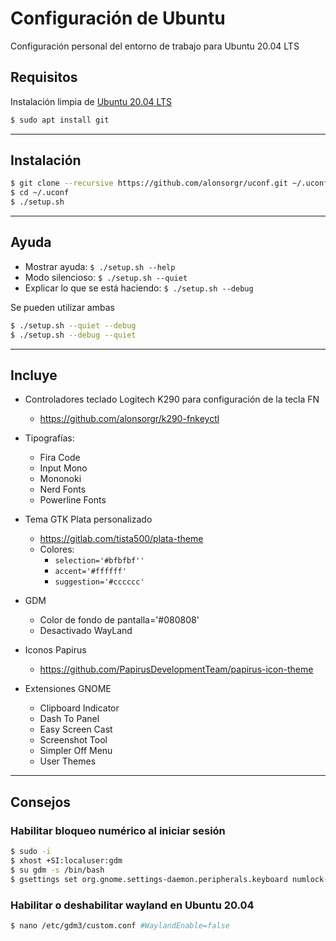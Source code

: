 # Configuración de Ubuntu

Configuración personal del entorno de trabajo para Ubuntu 20.04 LTS

## Requisitos

Instalación limpia de [Ubuntu 20.04 LTS](https://releases.ubuntu.com/20.04.1/ubuntu-20.04.1-desktop-amd64.iso?_ga=2.189067822.485950335.1599564112-573427031.1599564112)

```sh
$ sudo apt install git
```

---

## Instalación

```sh
$ git clone --recursive https://github.com/alonsorgr/uconf.git ~/.uconf
$ cd ~/.uconf
$ ./setup.sh
```

---

## Ayuda

- Mostrar ayuda: `$ ./setup.sh --help`
- Modo silencioso: `$ ./setup.sh --quiet`
- Explicar lo que se está haciendo: `$ ./setup.sh --debug`

Se pueden utilizar ambas

```sh
$ ./setup.sh --quiet --debug
$ ./setup.sh --debug --quiet
```
***
## Incluye
- Controladores teclado Logitech K290 para configuración de la tecla FN
  - https://github.com/alonsorgr/k290-fnkeyctl

- Tipografías:
  - Fira Code
  - Input Mono
  - Mononoki
  - Nerd Fonts
  - Powerline Fonts

- Tema GTK Plata personalizado
  - https://gitlab.com/tista500/plata-theme
  - Colores:
    - ```selection='#bfbfbf''```
    - ```accent='#ffffff'```
    - ```suggestion='#cccccc'```
- GDM
  - Color de fondo de pantalla='#080808'
  - Desactivado WayLand

- Iconos Papirus
  - https://github.com/PapirusDevelopmentTeam/papirus-icon-theme
  
- Extensiones GNOME
  - Clipboard Indicator
  - Dash To Panel
  - Easy Screen Cast
  - Screenshot Tool
  - Simpler Off Menu
  - User Themes

---

## Consejos

### Habilitar bloqueo numérico al iniciar sesión

```sh
$ sudo -i
$ xhost +SI:localuser:gdm
$ su gdm -s /bin/bash
$ gsettings set org.gnome.settings-daemon.peripherals.keyboard numlock-state 'on'
```

### Habilitar o deshabilitar wayland en Ubuntu 20.04

```sh
$ nano /etc/gdm3/custom.conf #WaylandEnable=false
```
